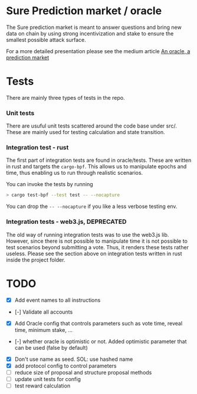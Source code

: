 # Sure Prediction market / oracle

The Sure prediction market is meant to answer questions and bring new data on chain by using strong incentivization and stake to ensure the smallest possible attack surface.

For a more detailed presentation please see the medium article [An oracle, a prediction market](https://medium.com/@0xksure/an-oracle-a-prediction-market-84e124db6e55)

# Tests

There are mainly three types of tests in the repo.

### Unit tests

There are usuful unit tests scattered around the code base under src/. These are mainly used for testing calculation and state transition.

### Integration test - rust

The first part of integration tests are found in oracle/tests. These are written in rust and targets the `cargo-bpf`. This allows us to manipulate epochs and time, thus enabling us to run through realistic scenarios.

You can invoke the tests by running

```bash
> cargo test-bpf --test test -- --nocapture
```

You can drop the `-- --nocapture` if you like a less verbose testing env.

### Integration tests - web3.js, DEPRECATED

The old way of running integration tests was to use the web3.js lib. However, since there is not possible to manipulate time it is not possible to test scenarios beyond submitting a vote. Thus, it renders these tests rather useless. Please see the section above on integration tests written in rust inside the project folder.

# TODO

- [x] Add event names to all instructions
- [-] Validate all accounts
- [x] Add Oracle config that controls parameters such as vote time, reveal time, minimum stake, ...
- [-] whether oracle is optimistic or not. Added optimistic parameter that can be used (false by default)
- [x] Don't use name as seed. SOL: use hashed name
- [x] add protocol config to control parameters
- [ ] reduce size of proposal and structure proposal methods
- [ ] update unit tests for config
- [ ] test reward calculation
